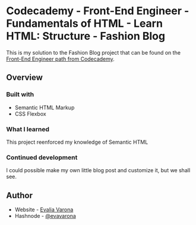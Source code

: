 # Codecademy - Front-End Engineer - Fundamentals of HTML - Learn HTML: Structure - Fashion Blog

This is my solution to the Fashion Blog project that can be found on the [Front-End Engineer path from Codecademy](https://www.codecademy.com/journeys/front-end-engineer/paths/fecj-22-web-development-foundations/tracks/fecj-22-fundamentals-of-html/modules/wdcp-22-learn-html-structure-a9e15f23-fbb3-4054-9b03-a56c91068d52/projects/html-fashion-blog).

## Overview

### Built with

- Semantic HTML Markup
- CSS Flexbox

### What I learned
 This project reenforced my knowledge of Semantic HTML

### Continued development
I could possible make my own little blog post and customize it, but we shall see.

## Author
- Website - [Evalia Varona](https://www.evaliavarona.com)
- Hashnode - [@evavarona](https://evaliavarona.hashnode.dev)